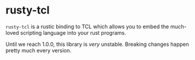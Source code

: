 rusty-tcl
=========

`rusty-tcl` is a rustic binding to TCL which allows you to embed the much-loved
scripting language into your rust programs.

Until we reach 1.0.0, this library is *very* unstable. Breaking changes happen
pretty much every version.
